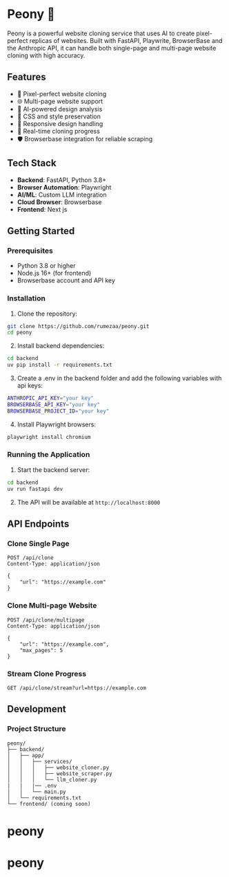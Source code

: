 # Peony 🌸

Peony is a powerful website cloning service that uses AI to create pixel-perfect replicas of websites. Built with FastAPI, Playwrite, BrowserBase and the Anthropic API, it can handle both single-page and multi-page website cloning with high accuracy.

## Features

- 🎯 Pixel-perfect website cloning
- 🌐 Multi-page website support
- 🤖 AI-powered design analysis
- 🎨 CSS and style preservation
- 📱 Responsive design handling
- 🔄 Real-time cloning progress
- 🛡️ Browserbase integration for reliable scraping

## Tech Stack

- **Backend**: FastAPI, Python 3.8+
- **Browser Automation**: Playwright
- **AI/ML**: Custom LLM integration
- **Cloud Browser**: Browserbase
- **Frontend**: Next js

## Getting Started

### Prerequisites

- Python 3.8 or higher
- Node.js 16+ (for frontend)
- Browserbase account and API key

### Installation

1. Clone the repository:
```bash
git clone https://github.com/rumezaa/peony.git
cd peony
```

2. Install backend dependencies:
```bash
cd backend
uv pip install -r requirements.txt
```

3. Create a .env in the backend folder and add the following variables with api keys:
```bash
ANTHROPIC_API_KEY="your key"
BROWSERBASE_API_KEY="your key"
BROWSERBASE_PROJECT_ID="your key"
```

4. Install Playwright browsers:
```bash
playwright install chromium
```

### Running the Application

1. Start the backend server:
```bash
cd backend
uv run fastapi dev
```

2. The API will be available at `http://localhost:8000`

## API Endpoints

### Clone Single Page
```http
POST /api/clone
Content-Type: application/json

{
    "url": "https://example.com"
}
```

### Clone Multi-page Website
```http
POST /api/clone/multipage
Content-Type: application/json

{
    "url": "https://example.com",
    "max_pages": 5
}
```

### Stream Clone Progress
```http
GET /api/clone/stream?url=https://example.com
```

## Development

### Project Structure
```
peony/
├── backend/
│   ├── app/
│   │   ├── services/
│   │   │   ├── website_cloner.py
│   │   │   ├── website_scraper.py
│   │   │   └── llm_cloner.py
|   |   |── .env 
│   │   └── main.py
│   └── requirements.txt
└── frontend/ (coming soon)
```
# peony
# peony

